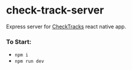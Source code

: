 # check-track-server
Express server for [CheckTracks](https://github.com/djohal/checktracks) react native app.

### To Start:
- `npm i`
- `npm run dev`
